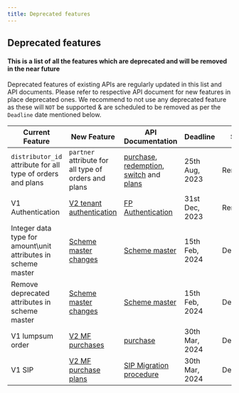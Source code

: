 ```yaml
---
title: Deprecated features 
---
```


## Deprecated features

#### This is a list of all the features which are deprecated and will be removed in the near future

Deprecated features of existing APIs are regularly updated in this list and API documents. Please refer to respective API document for new features in place deprecated ones. We recommend to not use any deprecated feature as these will `NOT` be supported & are scheduled to be removed as per the `Deadline` date mentioned below. 


| Current Feature | New Feature  |API Documentation | Deadline| Status |
| ---------- | ------------ |------------ |------------ |------------ |
| `distributor_id` attribute for all type of orders and plans | `partner` attribute for all type of orders and plans | [purchase](https://fintechprimitives.com/docs/api/#mf-purchase-object), [redemption](https://fintechprimitives.com/docs/api/#mf-redemption-object), [switch](https://fintechprimitives.com/docs/api/#mf-switch-object) and [plans](https://fintechprimitives.com/docs/api/#other-common-plan-attributes)| 25th Aug, 2023| Removed|
| V1 Authentication | [V2 tenant authentication](https://fintechprimitives.com/docs/api/#tenant-authentication)|[FP Authentication](https://fintechprimitives.com/docs/api/#authentication) | 31st Dec, 2023| Removed|
| Integer data type for amount\unit attributes in scheme master| [Scheme master changes](/general-topics/scheme-master-deprecation-details)|[Scheme master](https://fintechprimitives.com/docs/api/#fund-scheme)| 15th Feb, 2024| Deprecated|
| Remove deprecated attributes in scheme master| [Scheme master changes](/general-topics/scheme-master-deprecation-details)|[Scheme master](https://fintechprimitives.com/docs/api/#fund-scheme)| 15th Feb, 2024| Deprecated|
| V1 lumpsum order | [V2 MF purchases](https://fintechprimitives.com/docs/api/#mf-purchases) | [purchase](https://fintechprimitives.com/docs/api/#mf-purchase-object)| 30th Mar, 2024| Deprecated|
| V1 SIP | [V2 MF purchase plans](https://fintechprimitives.com/docs/api/#mf-purchase-plans) | [SIP Migration procedure](/mf-transactions/purchase-plans/sip-v1-purchase-plan-migration) | 30th Mar, 2024| Deprecated|
